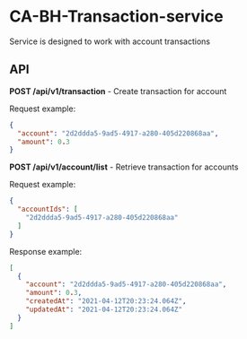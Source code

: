 # CA-BH-Transaction-service

Service is designed to work with account transactions

## API
**POST /api/v1/transaction** - Create transaction for account

Request example:
```json
{ 
  "account": "2d2ddda5-9ad5-4917-a280-405d220868aa", 
  "amount": 0.3
}
```

**POST /api/v1/account/list** - Retrieve transaction for accounts

Request example:

```json
{
  "accountIds": [
    "2d2ddda5-9ad5-4917-a280-405d220868aa"
  ]
}
```

Response example:
```json
[
  { 
    "account": "2d2ddda5-9ad5-4917-a280-405d220868aa",
    "amount": 0.3,
    "createdAt": "2021-04-12T20:23:24.064Z",
    "updatedAt": "2021-04-12T20:23:24.064Z"
  } 
]
```
